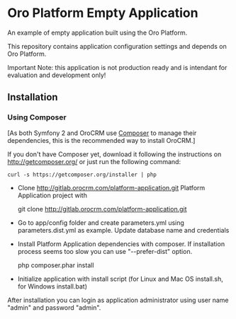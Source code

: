 Oro Platform Empty Application
==============================
An example of empty application built using the Oro Platform.

This repository contains application configuration settings and depends on Oro Platform.

Important Note: this application is not production ready and is intendant for evaluation and development only!

Installation
------------

### Using Composer

[As both Symfony 2 and OroCRM use [Composer][1] to manage their dependencies, this is the recommended way to install OroCRM.]

If you don't have Composer yet, download it following the instructions on
http://getcomposer.org/ or just run the following command:

    curl -s https://getcomposer.org/installer | php

- Clone http://gitlab.orocrm.com/platform-application.git Platform Application project with

    git clone http://gitlab.orocrm.com/platform-application.git

- Go to app/config folder and create parameters.yml using parameters.dist.yml as example. Update database name and credentials
- Install Platform Application dependencies with composer. If installation process seems too slow you can use "--prefer-dist" option.

    php composer.phar install

- Initialize application with install script (for Linux and Mac OS install.sh, for Windows install.bat)

After installation you can login as application administrator using user name "admin" and password "admin".

[1]:  http://getcomposer.org/